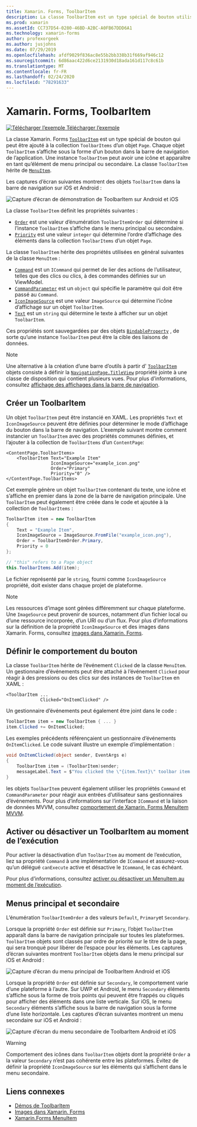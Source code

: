 ```yaml
---
title: Xamarin. Forms, ToolbarItem
description: La classe ToolbarItem est un type spécial de bouton utilisé dans la barre de navigation d’une application.
ms.prod: xamarin
ms.assetId: CC737D54-0280-46BD-A2BC-A0FB67DDD6A1
ms.technology: xamarin-forms
author: profexorgeek
ms.author: jusjohns
ms.date: 07/29/2019
ms.openlocfilehash: afdf9029f836ac8e55b2bb338b31f669af946c12
ms.sourcegitcommit: 6d86aac422d6ce2131930d18ada161d117c8c61b
ms.translationtype: MT
ms.contentlocale: fr-FR
ms.lasthandoff: 02/24/2020
ms.locfileid: "78291633"
---
```

# <a name="xamarinforms-toolbaritem"></a>Xamarin. Forms, ToolbarItem

[![Télécharger l’exemple](~/media/shared/download.png) Télécharger l’exemple](https://docs.microsoft.com/samples/xamarin/xamarin-forms-samples/userinterface-toolbaritem/)

La classe Xamarin. Forms [`ToolbarItem`](xref:Xamarin.Forms.ToolbarItem) est un type spécial de bouton qui peut être ajouté à la collection `ToolbarItems` d’un objet `Page`. Chaque objet `ToolbarItem` s’affiche sous la forme d’un bouton dans la barre de navigation de l’application. Une instance `ToolbarItem` peut avoir une icône et apparaître en tant qu’élément de menu principal ou secondaire. La classe `ToolbarItem` hérite de [`MenuItem`](xref:Xamarin.Forms.MenuItem).

Les captures d’écran suivantes montrent des objets `ToolbarItem` dans la barre de navigation sur iOS et Android :

![Capture d’écran de démonstration de ToolbarItem sur Android et iOS](toolbaritem-images/toolbaritem-device-screenshot.png "Capture d’écran de démonstration de ToolbarItem sur Android et iOS")

La classe `ToolbarItem` définit les propriétés suivantes :

* [`Order`](xref:Xamarin.Forms.ToolbarItem.Order) est une valeur d’énumération `ToolbarItemOrder` qui détermine si l’instance `ToolbarItem` s’affiche dans le menu principal ou secondaire.
* [`Priority`](xref:Xamarin.Forms.ToolbarItem.Priority) est une valeur `integer` qui détermine l’ordre d’affichage des éléments dans la collection `ToolbarItems` d’un objet `Page`.

La classe `ToolbarItem` hérite des propriétés utilisées en général suivantes de la classe `MenuItem` :

* [`Command`](xref:Xamarin.Forms.MenuItem.Command) est un `ICommand` qui permet de lier des actions de l’utilisateur, telles que des clics ou clics, à des commandes définies sur un ViewModel.
* [`CommandParameter`](xref:Xamarin.Forms.MenuItem.CommandParameter) est un `object` qui spécifie le paramètre qui doit être passé au `Command`.
* [`IconImageSource`](xref:Xamarin.Forms.MenuItem.IconImageSource) est une valeur `ImageSource` qui détermine l’icône d’affichage sur un objet `ToolbarItem`.
* [`Text`](xref:Xamarin.Forms.MenuItem.Text) est un `string` qui détermine le texte à afficher sur un objet `ToolbarItem`.

Ces propriétés sont sauvegardées par des objets [`BindableProperty`](xref:Xamarin.Forms.BindableProperty) , de sorte qu’une instance `ToolbarItem` peut être la cible des liaisons de données.

> [!NOTE]
> Une alternative à la création d’une barre d’outils à partir d' [`ToolbarItem`](xref:Xamarin.Forms.ToolbarItem) objets consiste à définir la [`NavigationPage.TitleView`](xref:Xamarin.Forms.NavigationPage.TitleViewProperty) propriété jointe à une classe de disposition qui contient plusieurs vues. Pour plus d’informations, consultez [affichage des affichages dans la barre de navigation](~/xamarin-forms/app-fundamentals/navigation/hierarchical.md#displaying-views-in-the-navigation-bar).

## <a name="create-a-toolbaritem"></a>Créer un ToolbarItem

Un objet `ToolbarItem` peut être instancié en XAML. Les propriétés `Text` et `IconImageSource` peuvent être définies pour déterminer le mode d’affichage du bouton dans la barre de navigation. L’exemple suivant montre comment instancier un `ToolbarItem` avec des propriétés communes définies, et l’ajouter à la collection de `ToolbarItems` d’un `ContentPage`:

```xaml
<ContentPage.ToolbarItems>
    <ToolbarItem Text="Example Item"
                 IconImageSource="example_icon.png"
                 Order="Primary"
                 Priority="0" />
</ContentPage.ToolbarItems>
```

Cet exemple génère un objet `ToolbarItem` contenant du texte, une icône et s’affiche en premier dans la zone de la barre de navigation principale. Une `ToolbarItem` peut également être créée dans le code et ajoutée à la collection de `ToolbarItems` :

```csharp
ToolbarItem item = new ToolbarItem
{
    Text = "Example Item",
    IconImageSource = ImageSource.FromFile("example_icon.png"),
    Order = ToolbarItemOrder.Primary,
    Priority = 0
};

// "this" refers to a Page object
this.ToolbarItems.Add(item);
```

Le fichier représenté par le `string`, fourni comme `IconImageSource` propriété, doit exister dans chaque projet de plateforme.

> [!NOTE]
> Les ressources d’image sont gérées différemment sur chaque plateforme. Une `ImageSource` peut provenir de sources, notamment d’un fichier local ou d’une ressource incorporée, d’un URI ou d’un flux. Pour plus d’informations sur la définition de la propriété `IconImageSource` et des images dans Xamarin. Forms, consultez [images dans Xamarin. Forms](~/xamarin-forms/user-interface/images.md).

## <a name="define-button-behavior"></a>Définir le comportement du bouton

La classe `ToolbarItem` hérite de l’événement `Clicked` de la classe `MenuItem`. Un gestionnaire d’événements peut être attaché à l’événement `Clicked` pour réagir à des pressions ou des clics sur des instances de `ToolbarItem` en XAML :

```xaml
<ToolbarItem ...
             Clicked="OnItemClicked" />
```

Un gestionnaire d’événements peut également être joint dans le code :

```csharp
ToolbarItem item = new ToolbarItem { ... }
item.Clicked += OnItemClicked;
```

Les exemples précédents référençaient un gestionnaire d’événements `OnItemClicked`. Le code suivant illustre un exemple d’implémentation :

```csharp
void OnItemClicked(object sender, EventArgs e)
{
    ToolbarItem item = (ToolbarItem)sender;
    messageLabel.Text = $"You clicked the \"{item.Text}\" toolbar item.";
}
```

les objets `ToolbarItem` peuvent également utiliser les propriétés `Command` et `CommandParameter` pour réagir aux entrées d’utilisateur sans gestionnaires d’événements. Pour plus d’informations sur l’interface `ICommand` et la liaison de données MVVM, consultez [comportement de Xamarin. Forms MenuItem MVVM](~/xamarin-forms/user-interface/menuitem.md#define-menuitem-behavior-with-mvvm).

## <a name="enable-or-disable-a-toolbaritem-at-runtime"></a>Activer ou désactiver un ToolbarItem au moment de l’exécution

Pour activer la désactivation d’un `ToolbarItem` au moment de l’exécution, liez sa propriété `Command` à une implémentation de `ICommand` et assurez-vous qu’un délégué `canExecute` active et désactive le `ICommand`, le cas échéant.

Pour plus d’informations, consultez [activer ou désactiver un MenuItem au moment de l’exécution](menuitem.md#enable-or-disable-a-menuitem-at-runtime).

## <a name="primary-and-secondary-menus"></a>Menus principal et secondaire

L’énumération `ToolbarItemOrder` a des valeurs `Default`, `Primary`et `Secondary`.

Lorsque la propriété `Order` est définie sur `Primary`, l’objet `ToolbarItem` apparaît dans la barre de navigation principale sur toutes les plateformes. `ToolbarItem` objets sont classés par ordre de priorité sur le titre de la page, qui sera tronqué pour libérer de l’espace pour les éléments. Les captures d’écran suivantes montrent `ToolbarItem` objets dans le menu principal sur iOS et Android :

![Capture d’écran du menu principal de ToolbarItem Android et iOS](toolbaritem-images/toolbaritem-primary-menu.png "Capture d’écran du menu principal de ToolbarItem sur Android et iOS")

Lorsque la propriété `Order` est définie sur `Secondary`, le comportement varie d’une plateforme à l’autre. Sur UWP et Android, le menu `Secondary` éléments s’affiche sous la forme de trois points qui peuvent être frappés ou cliqués pour afficher des éléments dans une liste verticale. Sur iOS, le menu `Secondary` éléments s’affiche sous la barre de navigation sous la forme d’une liste horizontale. Les captures d’écran suivantes montrent un menu secondaire sur iOS et Android :

![Capture d’écran du menu secondaire de ToolbarItem Android et iOS](toolbaritem-images/toolbaritem-secondary-menu.png "Capture d’écran du menu secondaire de ToolbarItem sur Android et iOS")

> [!WARNING]
> Comportement des icônes dans `ToolbarItem` objets dont la propriété `Order` a la valeur `Secondary` n’est pas cohérente entre les plateformes. Évitez de définir la propriété `IconImageSource` sur les éléments qui s’affichent dans le menu secondaire.

## <a name="related-links"></a>Liens connexes

* [Démos de ToolbarItem](https://docs.microsoft.com/samples/xamarin/xamarin-forms-samples/userinterface-toolbaritem/)
* [Images dans Xamarin. Forms](~/xamarin-forms/user-interface/images.md)
* [Xamarin.Forms MenuItem](~/xamarin-forms/user-interface/menuitem.md)

